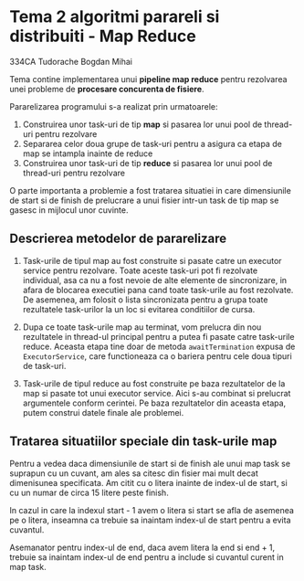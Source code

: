 # Tema 2 algoritmi parareli si distribuiti - Map Reduce

334CA Tudorache Bogdan Mihai

Tema contine implementarea unui **pipeline map reduce** pentru rezolvarea unei probleme de **procesare concurenta de fisiere**.

Pararelizarea programului s-a realizat prin urmatoarele:

1. Construirea unor task-uri de tip **map** si pasarea lor unui pool de thread-uri pentru rezolvare
2. Separarea celor doua grupe de task-uri pentru a asigura ca etapa de map se intampla inainte de reduce
3. Construirea unor task-uri de tip **reduce** si pasarea lor unui pool de thread-uri pentru rezolvare

O parte importanta a problemie a fost tratarea situatiei in care dimensiunile de start si de finish de prelucrare a unui 
fisier intr-un task de tip map se gasesc in mijlocul unor cuvinte.

## Descrierea metodelor de pararelizare

1. Task-urile de tipul map au fost construite si pasate catre un executor service pentru rezolvare. Toate aceste task-uri
pot fi rezolvate individual, asa ca nu a fost nevoie de alte elemente de sincronizare, in afara de blocarea executiei pana 
   cand toate task-urile au fost rezolvate. De asemenea, am folosit o lista sincronizata pentru a grupa toate rezultatele 
   task-urilor la un loc si evitarea conditiilor de cursa.

2. Dupa ce toate task-urile map au terminat, vom prelucra din nou rezultatele in thread-ul principal pentru a putea fi pasate
catre task-urile reduce. Aceasta etapa tine doar de metoda ```awaitTermination``` expusa de ```ExecutorService```, care 
   functioneaza ca o bariera pentru cele doua tipuri de task-uri.

3. Task-urile de tipul reduce au fost construite pe baza rezultatelor de la map si pasate tot unui executor service. Aici
s-au combinat si prelucrat argumentele conform cerintei. Pe baza rezultatelor din aceasta etapa, putem construi datele finale
   ale problemei.

## Tratarea situatiilor speciale din task-urile map

Pentru a vedea daca dimensiunile de start si de finish ale unui map task se suprapun cu un cuvant, am ales sa citesc din fisier
mai mult decat dimenisunea specificata. Am citit cu o litera inainte de index-ul de start, si cu un numar de circa 15 litere
peste finish. 

In cazul in care la indexul start - 1 avem o litera si start se afla de asemenea pe o litera, inseamna ca
trebuie sa inaintam index-ul de start pentru a evita cuvantul.

Asemanator pentru index-ul de end, daca avem litera la end si end + 1, trebuie sa inaintam index-ul de end pentru a include
si cuvantul curent in map task.
